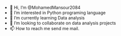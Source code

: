- 👋 Hi, I’m @MohamedMansour2084
- 👀 I’m interested in Python programing language
- 🌱 I’m currently learning Data analysis
- 💞️ I’m looking to collaborate on data analysis projects
- 📫 How to reach me send me mail.

<!---
MohamedMansour2084/MohamedMansour2084 is a ✨ special ✨ repository because its `README.md` (this file) appears on your GitHub profile.
You can click the Preview link to take a look at your changes.
--->
